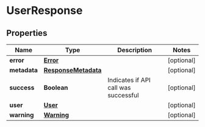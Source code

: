 

# UserResponse


## Properties

| Name | Type | Description | Notes |
|------------ | ------------- | ------------- | -------------|
|**error** | [**Error**](Error.md) |  |  [optional] |
|**metadata** | [**ResponseMetadata**](ResponseMetadata.md) |  |  [optional] |
|**success** | **Boolean** | Indicates if API call was successful |  [optional] |
|**user** | [**User**](User.md) |  |  [optional] |
|**warning** | [**Warning**](Warning.md) |  |  [optional] |




